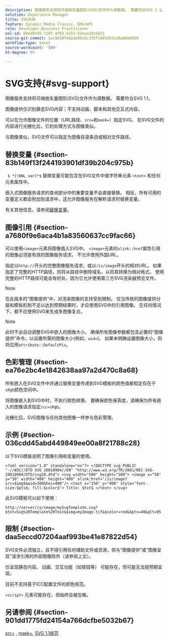 ```yaml
---
description: 图像服务支持将可缩放矢量图形(SVG)文件作为源数据。 需要符合SVG 1.1。
solution: Experience Manager
title: SVG支持
feature: Dynamic Media Classic，SDK/API
role: Developer,Business Practitioner
exl-id: 60e40195-710f-4f03-b152-52eaa10c5b21
source-git-commit: 1ec8b59f442eb96c6c3f5f1405d57a38a86bd056
workflow-type: tm+mt
source-wordcount: '509'
ht-degree: 0%

---
```


# SVG支持{#svg-support}

图像服务支持将可缩放矢量图形(SVG)文件作为源数据。 需要符合SVG 1.1。

图像提供仅识别静态SVG内容；不支持动画、脚本和其他交互式内容。

可以在允许图像文件的位置（URL路径、`src=`和`mask=`）指定SVG。 在SVG文件的内容进行光栅化后，它的处理方式与图像类似。

与图像类似，SVG文件可以指定为图像目录条目或相对文件路径。

## 替换变量 {#section-83b149f13f244193901df39b204c975b}

` $ *[!DNL var]*$` 替换变量可能包含在SVG文件中值字符串元素 `<text>` 和任何元素属性中。

嵌入式图像服务请求的查询部分中的重要变量不会直接替换。 相反，所有可用的变量定义都会附加到请求中，这允许图像服务在解析请求时替换变量。

有关其他信息，请参阅[替换变量](../../../../../is-api/http-ref/image-serving-api-ref/c-http-protocol-reference/c-syntax-and-features/r-is-http-substitution-variables.md#reference-90dc01aba44940e4acdd0c6476e7aa5a)。

## 图像引用 {#section-a7680f9e6aca4b1a83560637cc9fac66}

可以使用`<image>`元素将图像插入SVG中。 `<image>`元素的`xlink::href`属性引用的图像必须是有效的图像服务请求。 不允许使用外国URL。

指定以`http://`开头的完整图像服务请求，或以`/is/image`开头的相对URL。 如果指定了完整的HTTP路径，则将从路径中删除域名，以将其转换为相对格式。 使用完整的HTTP路径可能会有好处，因为它允许使用第三方SVG渲染器预览文件。

>[!NOTE]
>
>在此版本的“图像提供”中，对渲染图像的支持受到限制。 仅当传统的图像提供分层和模板机制不足以达到预期结果时，才应使用SVG中的引用图像。 在任何情况下，都不应使用SVG来生成多图像复合。

>[!NOTE]
>
>此时不会自动调整SVG中嵌入的图像大小。 确保所有图像参数都包含必要的“图像提供”命令，以设置所需的图像大小(例如，`wid=`)。 如果未明确设置图像大小，则将应用`attribute::DefaultPix`。

## 色彩管理 {#section-ea76e2bc4e1842638aa97a2d470c8a68}

所有嵌入在SVG文件中并通过替换变量传递到SVG模板的颜色值都假定存在于`sRgb`颜色空间中。

将图像嵌入到SVG中时，不执行颜色转换。 要确保颜色保真度，请确保为所有嵌入的图像请求指定`icc=sRgb`。

光栅化后，SVG图像与任何其他图像一样参与色彩管理。

## 示例 {#section-036cdd45abd449849ee00a8f21788c28}

以下SVG模板说明了图像引用和变量的使用。

`<?xml version="1.0" standalone="no"?> <!DOCTYPE svg PUBLIC "-//W3C//DTD SVG 20010904//EN" "http://www.w3.org/TR/2001/REC-SVG-20010904/DTD/svg10.dtd"> <svg width="500" height="500"> <image x="50" y="50" width="400" height="400" xlink:href="/is/image?src=$img$&wid=300&hei=400"/> <text x="150" y="400" style="font-size:$pts$; fill:$color$"> Title: $txt$ </text> </svg>`

此SVG模板可以如下使用：

`http://server/is/image/mySvgTemplate.svg?$txt=Svg%20Template%20Test&$img=myImage.tif&$color=red&$pts=40&qlt=95`

## 限制 {#section-daa5eccd07204aaf993be41e87822d54}

SVG文件必须独立，且不得引用任何辅助文件或资源，但与“图像提供”或“图像呈现”请求引用的外部图像除外（请参阅上文）。

仅呈现静态内容。 动画、交互功能（如按钮等） 可能存在，但可能无法按预期呈现。

目前不支持基于ICC配置文件的颜色规范。

`<script>` 元素可能存在，但始终会被忽略。

## 另请参阅 {#section-901dd1775fd24154a766dcfbe5032b67}

[src=](../../../../../is-api/http-ref/image-serving-api-ref/c-http-protocol-reference/c-command-reference/r-src.md#reference-f6506637778c4c69bf106a7924a91ab1) ,  [mask=](../../../../../is-api/http-ref/image-serving-api-ref/c-http-protocol-reference/c-command-reference/r-mask.md#reference-922254e027404fb890b850e2723ee06e),  [SVG 1.1规范](http://www.w3.org/TR/SVG11/)
